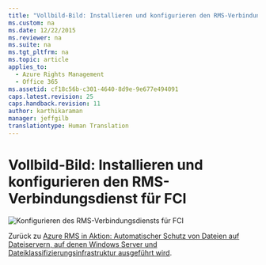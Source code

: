 ```yaml
---
title: "Vollbild-Bild: Installieren und konfigurieren den RMS-Verbindungsdienst für FCI"
ms.custom: na
ms.date: 12/22/2015
ms.reviewer: na
ms.suite: na
ms.tgt_pltfrm: na
ms.topic: article
applies_to: 
  - Azure Rights Management
  - Office 365
ms.assetid: cf18c56b-c301-4640-8d9e-9e677e494091
caps.latest.revision: 25
caps.handback.revision: 11
author: karthikaraman
manager: jeffgilb
translationtype: Human Translation
---
```

# Vollbild-Bild: Installieren und konfigurieren den RMS-Verbindungsdienst für FCI
![Konfigurieren des RMS-Verbindungsdiensts für FCI](../../ems/AADRightsMgmt/media/AzRMS_FCI_Connector.png "AzRMS_FCI_Connector")

Zurück zu [Azure RMS in Aktion: Automatischer Schutz von Dateien auf Dateiservern, auf denen Windows Server und Dateiklassifizierungsinfrastruktur ausgeführt wird](http://technet.microsoft.com/library/jj585026.aspx#BKMK_Example_FCI).

